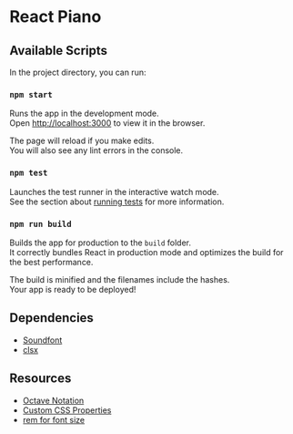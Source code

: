 # React Piano

## Available Scripts

In the project directory, you can run:

### `npm start`

Runs the app in the development mode.\
Open [http://localhost:3000](http://localhost:3000) to view it in the browser.

The page will reload if you make edits.\
You will also see any lint errors in the console.

### `npm test`

Launches the test runner in the interactive watch mode.\
See the section about [running tests](https://facebook.github.io/create-react-app/docs/running-tests) for more information.

### `npm run build`

Builds the app for production to the `build` folder.\
It correctly bundles React in production mode and optimizes the build for the best performance.

The build is minified and the filenames include the hashes.\
Your app is ready to be deployed!

## Dependencies

- [Soundfont](https://www.npmjs.com/package/soundfont-player)
- [clsx](https://www.npmjs.com/package/clsx)

## Resources

- [Octave Notation](http://www.flutopedia.com/octave_notation.htm)
- [Custom CSS Properties](https://developer.mozilla.org/en-US/docs/Web/CSS/--*)
- [rem for font size](https://developer.mozilla.org/en-US/docs/Web/CSS/font-size#rems)
